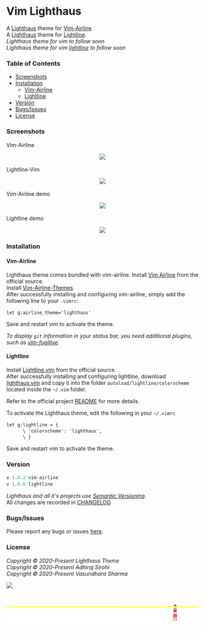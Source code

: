 # Vim Lighthaus
A [Lighthaus](https://github.com/lighthaus-theme/lighthaus) theme for [Vim-Airline](https://github.com/vim-airline/vim-airline). <br>
A [Lighthaus](https://github.com/lighthaus-theme/lighthaus) theme for [Lightline](https://github.com/Brutuski/lightline.vim). <br>
_Lighthaus theme for vim to follow soon_ <br>
_Lighthaus theme for vim [lightline](https://github.com/itchyny/lightline.vim) to follow soon_

### Table of Contents
- [Screenshots](#screenshots)
- [Installation](#installation)
  - [Vim-Airline](#vim-airline)
  - [Lightline](#lightline)
- [Version](#version)
- [Bugs/Issues](#bugs/issues)
- [License](#license)

### Screenshots
Vim-Airline
<p align="center"><img src="https://raw.githubusercontent.com/lighthaus-theme/vim/master/vim-airline/lighthaus-airline.png"><p>

Lightline-Vim
<p align="center"><img src="https://raw.githubusercontent.com/lighthaus-theme/vim/master/lightline/lighthaus-lightline.png"><p>

Vim-Airline demo
<p align="center"><a href="https://asciinema.org/a/368609" target="_blank"><img src="https://asciinema.org/a/368609.svg" /></a></p>

Lightline demo
<p align="center"><a href="https://asciinema.org/a/363545" target="_blank"><img src="https://asciinema.org/a/363545.svg" /></a></p>


### Installation

#### Vim-Airline
Lighthaus theme comes bundled with vim-airline.
Install [Vim Airline](https://github.com/vim-airline/vim-airline) from the official source. <br>
Install [Vim-Airline-Themes](https://github.com/vim-airline/vim-airline-themes#vim-airline-themes--). <br>
After successfully installing and configuring vim-airline, simply add the following line to your `.vimrc`:

``` vim
let g:airline_theme='lighthaus'
```
Save and restart vim to activate the theme.<br>

_To display `git` information in your status bar, you need additional plugins, such as [vim-fugitive](https://github.com/tpope/vim-fugitive)._


#### Lightline
Install [Lightline.vim](https://github.com/Brutuski/lightline.vim) from the official source.<br>
After successfully installing and configuring lightline, download [lighthaus.vim](https://github.com/lighthaus-theme/vim/blob/master/lightline/src/lighthaus.vim) and copy it into the folder `autoload/lightline/colorscheme` located inside the `~/.vim` folder. <br>

Refer to the official project [README](https://github.com/itchyny/lightline.vim) for more details. <br>

To activate the Lighthaus theme, edit the following in your `~/.vimrc`

``` vim
let g:lightline = {
      \ 'colorscheme': 'lighthaus',
      \ }
```
Save and restart vim to activate the theme.

### Version
```v
v 1.0.2 vim-airline
v 1.0.0 lightline
```

_Lighthaus and all it's projects use [Semantic Versioning](https://semver.org/)._ <br/>
All changes are recorded in [CHANGELOG](https://github.com/lighthaus-theme/vim/blob/master/CHANGELOG.md)

### Bugs/Issues
Please report any bugs or issues [here](https://github.com/lighthaus-theme/vim/issues).

### License

_Copyright © 2020-Present Lighthaus Theme_<br>
_Copyright © 2020-Present Adhiraj Sirohi_<br>
_Copyright © 2020-Present Vasundhara Sharma_

<p align="left"><a href="https://github.com/Brutuski/lighthaus-vim-airline/blob/master/LICENSE"><img src="https://img.shields.io/static/v1.svg??style=flat&logo=appveyore&label=License&message=MIT&colorA=1C918A&colorB=50C16E"/></a></p>

<p align="center"><img src="https://raw.githubusercontent.com/lighthaus-theme/lighthaus/9e5cf66db03fc3e183e6cfbf7c4c04263a4f23df/ImageResources/lighthaus-border.svg"><p>

